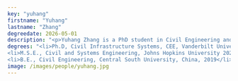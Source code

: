 ```yaml
---
key: "yuhang"
firstname: "Yuhang"
lastname: "Zhang"
degreedate: 2026-05-01
description: "<p>Yuhang Zhang is a PhD student in Civil Engineering and the Institute for Software Integrated Systems at Vanderbilt University. He earned his M.S.E in Civil and Systems Engineering at the Johns Hopkins University and his B.E. in Civil Engineering from Central South University, China. His research interests lie primarily in intelligent transportation systems and his current research is focusing on smart traffic management utilizing artificial intelligence.  </p>"
degrees: "<li>Ph.D, Civil Infrastructure Systems, CEE, Vanderbilt University 2026 (expected)</li>
<li>M.S.E., Civil and Systems Engineering, Johns Hopkins University 2021</li>
<li>B.E., Civil Engineering, Central South University, China, 2019</li>"
image: /images/people/yuhang.jpg
---
```

